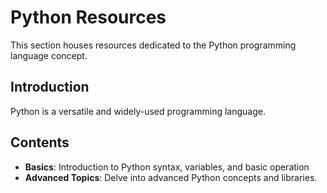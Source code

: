 # Python Resources
This section houses resources dedicated to the Python programming language concept.
## Introduction
Python is a versatile and widely-used programming language.
## Contents
- **Basics**: Introduction to Python syntax, variables, and basic operation
- **Advanced Topics**: Delve into advanced Python concepts and libraries.
